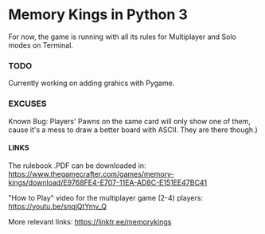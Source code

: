 # Memory Kings in Python 3

For now, the game is running with all its rules for Multiplayer and Solo modes on Terminal.

### TODO

Currently working on adding grahics with Pygame.

### EXCUSES

Known Bug: Players' Pawns on the same card will only show one of them, cause it's a mess to draw a better board with ASCII. They are there though.)

#### LINKS

The rulebook .PDF can be downloaded in: https://www.thegamecrafter.com/games/memory-kings/download/E9768FE4-E707-11EA-AD8C-E151EE47BC41

"How to Play" video for the multiplayer game (2-4) players: https://youtu.be/snqjQtYmv_Q

More relevant links: https://linktr.ee/memorykings
